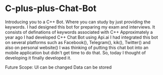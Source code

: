 # C-plus-plus-Chat-Bot

Introducing you to a C++ Bot. Where you can study by just providing the keywords. 
I had designed this bot for preparing my exam and interviews.
It consists of definations of keywords associated with C++
Approximately a year ago I had developed C++ Chat Bot using Api.ai
I had integrated this bot on several platforms such as Facebook(), Telegram(), kik(), Twitter() and also on personal website()
I was thinking of putting this chat bot into an mobile application but didn't get time to do that.
So, today I thought of developing it finally developed it.

Future Scope:
UI can be changed
Data can be stored


